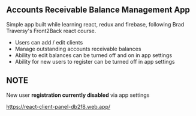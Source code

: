 ## Accounts Receivable Balance Management App
Simple app built while learning react, redux and firebase, following Brad Traversy's Front2Back react course.

* Users can add / edit clients
* Manage outstanding accounts receivable balances
* Ability to edit balances can be turned off and on in app settings
* Ability for new users to register can be turned off in app settings

## NOTE
New user <b>registration currently disabled</b> via app settings

https://react-client-panel-db2f8.web.app/
